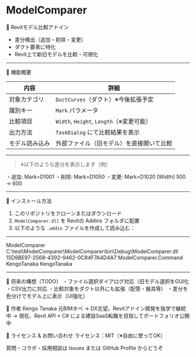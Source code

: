 # ModelComparer
🚀 Revitモデル比較アドイン  
- 差分検出（追加・削除・変更）  
- ダクト要素に特化  
- Revit上で新旧モデルを比較・可視化


---

🔧 機能概要

| 内容 | 詳細 |
|------|------|
| 対象カテゴリ | `DuctCurves`（ダクト）※今後拡張予定 |
| 識別キー | `Mark` パラメータ |
| 比較項目 | `Width`, `Height`, `Length`（※変更可能） |
| 出力方法 | `TaskDialog` にて比較結果を表示 |
| モデル読み込み | 外部ファイル（旧モデル）を直接開いて比較 |

---

> ※以下のような差分を表示します（例）

・追加: Mark=D1001
・削除: Mark=D1050
・変更: Mark=D1020 [Width] 500 → 600


---

📁 インストール方法

1. このリポジトリをクローンまたはダウンロード  
2. `ModelComparer.dll` を Revitの Addins フォルダに配置  
3. 以下のような `.addin` ファイルを作成して読み込む：

---

<?xml version="1.0" encoding="utf-8"?>
<RevitAddIns>
  <AddIn Type="Command">
    <Name>ModelComparer</Name>
    <Assembly>C:\test\ModelComparer\ModelComparer\bin\Debug\ModelComparer.dll</Assembly>
    <AddInId>15D9BE97-2568-4392-9462-0C84F7A4D4A7</AddInId>
    <FullClassName>ModelComparer.Command</FullClassName>
    <VendorId>KengoTanaka</VendorId>
    <VendorDescription>KengoTanaka</VendorDescription>
  </AddIn>
</RevitAddIns>

---

🔮 将来の構想（TODO）
 ・ファイル選択ダイアログ対応（旧モデル選択をGUI化
 ・CSV出力に対応
 ・比較対象をダクト以外にも拡張（配管・器具等）
 ・差分を色分けでモデル上に表示（UI強化）

👤 作者
Kengo Tanaka
元BIMオペ → DX志望。Revitアドイン開発を独学で継続中
→ 現在、Revit API × C# による建設SaaS転職を目指してポートフォリオ公開中

💬 ライセンス & お問い合わせ
ライセンス：MIT（※自由に使ってOK）

質問・コラボ・採用相談は Issues または GitHub Profile からどうぞ




